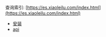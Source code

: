 查询索引: [https://es.xiaoleilu.com/index.html](https://es.xiaoleilu.com/index.html)

* [安装](doc/install)
* [api](doc/api)